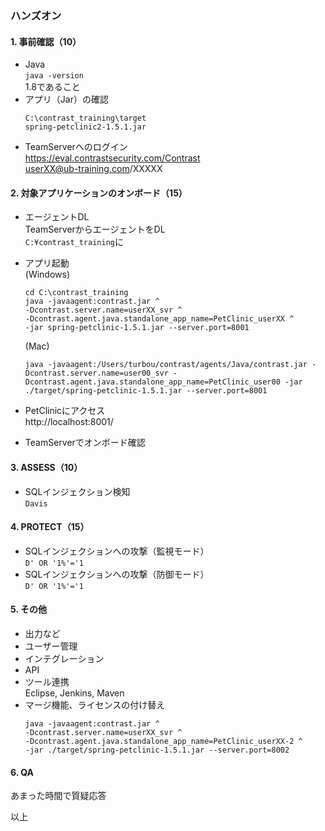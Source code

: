 ### ハンズオン

#### 1. 事前確認（10）
- Java  
`java -version`  
1.8であること
- アプリ（Jar）の確認  
  ```
  C:\contrast_training\target
  spring-petclinic2-1.5.1.jar
  ```
- TeamServerへのログイン  
https://eval.contrastsecurity.com/Contrast  
userXX@ub-training.com/XXXXX

#### 2. 対象アプリケーションのオンボード（15）
- エージェントDL  
TeamServerからエージェントをDL  
`C:¥contrast_training`に
- アプリ起動  
(Windows)
  ```
  cd C:\contrast_training
  java -javaagent:contrast.jar ^
  -Dcontrast.server.name=userXX_svr ^
  -Dcontrast.agent.java.standalone_app_name=PetClinic_userXX ^
  -jar spring-petclinic-1.5.1.jar --server.port=8001
  ```

  (Mac)
  ```
  java -javaagent:/Users/turbou/contrast/agents/Java/contrast.jar -Dcontrast.server.name=user00_svr -Dcontrast.agent.java.standalone_app_name=PetClinic_user00 -jar ./target/spring-petclinic-1.5.1.jar --server.port=8001
  ```
- PetClinicにアクセス  
http://localhost:8001/
- TeamServerでオンボード確認

#### 3. ASSESS（10）
- SQLインジェクション検知  
`Davis`
#### 4. PROTECT（15）
- SQLインジェクションへの攻撃（監視モード）  
`D' OR '1%'='1`
- SQLインジェクションへの攻撃（防御モード）  
`D' OR '1%'='1`

#### 5. その他
- 出力など
- ユーザー管理
- インテグレーション
- API
- ツール連携  
Eclipse, Jenkins, Maven
- マージ機能、ライセンスの付け替え  
  ```
  java -javaagent:contrast.jar ^
  -Dcontrast.server.name=userXX_svr ^
  -Dcontrast.agent.java.standalone_app_name=PetClinic_userXX-2 ^
  -jar ./target/spring-petclinic-1.5.1.jar --server.port=8002
  ```

#### 6. QA
あまった時間で質疑応答

以上
